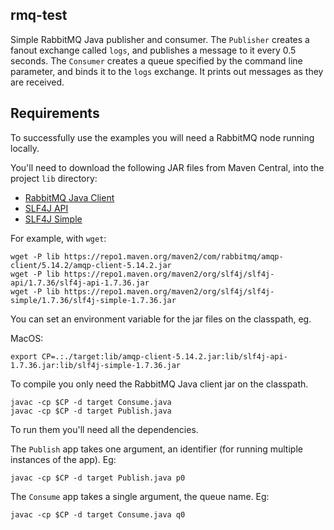 ## rmq-test

Simple RabbitMQ Java publisher and consumer.  The `Publisher` creates a fanout exchange called `logs`, and publishes a message to it every 0.5 seconds.  The `Consumer` creates a queue specified by the command line parameter, and binds it to the `logs` exchange.  It prints out messages as they are received.

## Requirements

To successfully use the examples you will need a RabbitMQ node running locally.

You'll need to download the following JAR files from Maven Central, into the project `lib` directory:

 * [RabbitMQ Java Client](https://repo1.maven.org/maven2/com/rabbitmq/amqp-client/5.14.2/amqp-client-5.14.2.jar)
 * [SLF4J API](https://repo1.maven.org/maven2/org/slf4j/slf4j-api/1.7.36/slf4j-api-1.7.36.jar)
 * [SLF4J Simple](https://repo1.maven.org/maven2/org/slf4j/slf4j-simple/1.7.36/slf4j-simple-1.7.36.jar)

For example, with `wget`:

``` shell
wget -P lib https://repo1.maven.org/maven2/com/rabbitmq/amqp-client/5.14.2/amqp-client-5.14.2.jar
wget -P lib https://repo1.maven.org/maven2/org/slf4j/slf4j-api/1.7.36/slf4j-api-1.7.36.jar
wget -P lib https://repo1.maven.org/maven2/org/slf4j/slf4j-simple/1.7.36/slf4j-simple-1.7.36.jar
```

You can set an environment variable for the jar files on the classpath, eg.

MacOS:

``` shell
export CP=.:./target:lib/amqp-client-5.14.2.jar:lib/slf4j-api-1.7.36.jar:lib/slf4j-simple-1.7.36.jar
```

To compile you only need the RabbitMQ Java client jar on the classpath.

``` shell
javac -cp $CP -d target Consume.java
javac -cp $CP -d target Publish.java
```

To run them you'll need all the dependencies.

The `Publish` app takes one argument, an identifier (for running multiple instances of the app).  Eg:

``` shell
javac -cp $CP -d target Publish.java p0
```

The `Consume` app takes a single argument, the queue name.  Eg:

``` shell
javac -cp $CP -d target Consume.java q0
```

